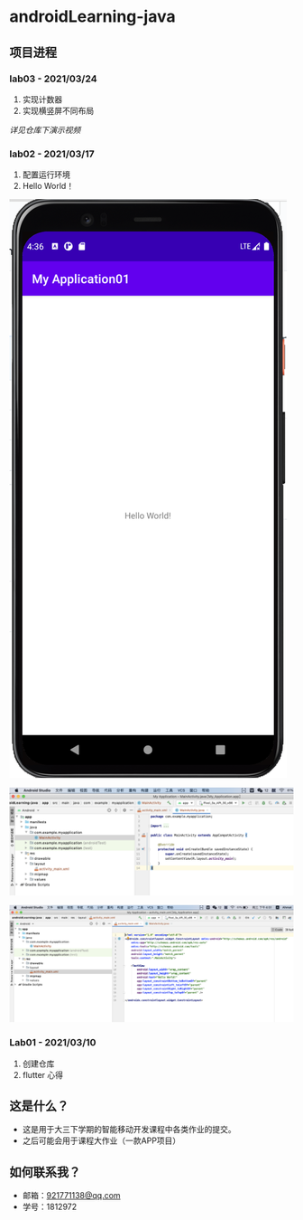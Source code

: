 # androidLearning-java

## 项目进程

### lab03 - 2021/03/24
1. 实现计数器
2. 实现横竖屏不同布局

*详见仓库下演示视频*

### lab02 - 2021/03/17
1. 配置运行环境
2. Hello World！

![Image Text](https://raw.githubusercontent.com/Aaaaaaaahmat/androidLearning-java/main/ResultScreenshot/lab02.png)

![Image Text](https://raw.githubusercontent.com/Aaaaaaaahmat/androidLearning-java/main/ResultScreenshot/lab02-2.png)

![Image Text](https://raw.githubusercontent.com/Aaaaaaaahmat/androidLearning-java/main/ResultScreenshot/lab02-3.png)


### Lab01 - 2021/03/10
1. 创建仓库
2. flutter 心得

## 这是什么？
- 这是用于大三下学期的智能移动开发课程中各类作业的提交。
- 之后可能会用于课程大作业（一款APP项目）

## 如何联系我？
- 邮箱：921771138@qq.com
- 学号：1812972
